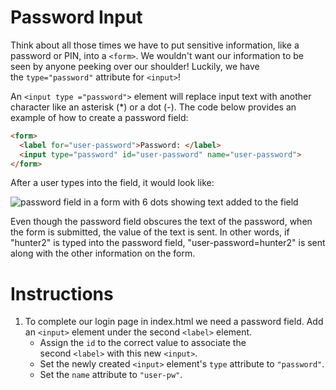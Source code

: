 Password Input
==============

Think about all those times we have to put sensitive information, like a password or PIN, into a `<form>`. We wouldn't want our information to be seen by anyone peeking over our shoulder! Luckily, we have the `type="password"` attribute for `<input>`!

An `<input type ="password">` element will replace input text with another character like an asterisk (*) or a dot (-). The code below provides an example of how to create a password field:
````html
<form>
  <label for="user-password">Password: </label>
  <input type="password" id="user-password" name="user-password">
</form>

````
After a user types into the field, it would look like:

![password field in a form with 6 dots showing text added to the field](https://s3.amazonaws.com/codecademy-content/courses/learn-html-forms/pwInput+-+labeled+filled.png)

Even though the password field obscures the text of the password, when the form is submitted, the value of the text is sent. In other words, if "hunter2" is typed into the password field, "user-password=hunter2" is sent along with the other information on the form.

# Instructions

1. To complete our login page in index.html we need a password field. Add an `<input>` element under the second `<label>` element.    
    -   Assign the `id` to the correct value to associate the second `<label>` with this new `<input>`.
    -   Set the newly created `<input>` element's `type` attribute to `"password"`.
    -   Set the `name` attribute to `"user-pw"`.